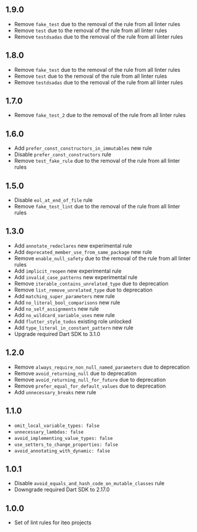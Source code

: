 ## 1.9.0

  * Remove `fake_test` due to the removal of the rule from all linter rules
  * Remove `test` due to the removal of the rule from all linter rules
  * Remove `testdsadas` due to the removal of the rule from all linter rules

## 1.8.0

  * Remove `fake_test` due to the removal of the rule from all linter rules
  * Remove `test` due to the removal of the rule from all linter rules
  * Remove `testdsadas` due to the removal of the rule from all linter rules

## 1.7.0

  * Remove `fake_test_2` due to the removal of the rule from all linter rules

## 1.6.0

  * Add `prefer_const_constructors_in_immutables` new rule
  * Disable `prefer_const_constructors` rule
  * Remove `test_fake_rule` due to the removal of the rule from all linter rules

## 1.5.0

  * Disable `eol_at_end_of_file` rule
  * Remove `fake_test_lint` due to the removal of the rule from all linter rules

## 1.3.0

* Add `annotate_redeclares` new experimental rule
* Add `deprecated_member_use_from_same_package` new rule
* Remove `enable_null_safety` due to the removal of the rule from all linter rules
* Add `implicit_reopen` new experimental rule
* Add `invalid_case_patterns` new experimental rule
* Remove `iterable_contains_unrelated_type` due to deprecation
* Remove `list_remove_unrelated_type` due to deprecation
* Add `matching_super_parameters` new rule
* Add `no_literal_bool_comparisons` new rule
* Add `no_self_assignments` new rule
* Add `no_wildcard_variable_uses` new rule
* Add `flutter_style_todos` existing role unlocked
* Add `type_literal_in_constant_pattern` new rule
* Upgrade required Dart SDK to 3.1.0

## 1.2.0

* Remove `always_require_non_null_named_parameters` due to deprecation
* Remove `avoid_returning_null` due to deprecation
* Remove `avoid_returning_null_for_future` due to deprecation
* Remove `prefer_equal_for_default_values` due to deprecation
* Add `unnecessary_breaks` new rule

## 1.1.0

* `omit_local_variable_types: false`
* `unnecessary_lambdas: false`
* `avoid_implementing_value_types: false`
* `use_setters_to_change_properties: false`
* `avoid_annotating_with_dynamic: false`


## 1.0.1

* Disable `avoid_equals_and_hash_code_on_mutable_classes` rule
* Downgrade required Dart SDK to 2.17.0


## 1.0.0

* Set of lint rules for iteo projects